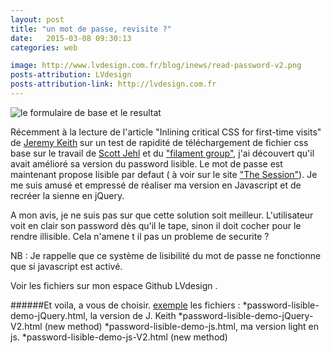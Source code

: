 ```yaml
---
layout: post
title: "un mot de passe, revisite ?"
date:   2015-03-08 09:30:13
categories: web

image: http://www.lvdesign.com.fr/blog/inews/read-password-v2.png
posts-attribution: LVdesign
posts-attribution-link: http://lvdesign.com.fr
---
```



<img src="{{page.image}}"  alt= "le formulaire de base et le resultat"/>

Récemment à la lecture de l'article "Inlining critical CSS for first-time visits" de [Jeremy Keith](https://adactio.com/journal/8504) sur un test de rapidité de téléchargement de fichier css  base sur le travail de [Scott Jehl](http://scottjehl.com) et du ["filament group"](http://www.filamentgroup.com/lab/performance-rwd.html), j'ai découvert qu'il avait amélioré sa version du password lisible. 
Le mot de passe est maintenant propose lisible par defaut ( à voir sur le site ["The Session"](https://thesession.org/login)). 
Je me suis amusé et empressé de réaliser ma version en Javascript et de recréer la sienne en jQuery.

A mon avis, je ne suis pas sur que cette solution soit meilleur. L'utilisateur voit en clair son password dès qu'il le tape, sinon il doit cocher pour le rendre illisible. Cela n'amene t il pas un probleme de securite ?

NB : Je rappelle que ce système de lisibilité du mot de passe ne fonctionne que si javascript est activé.

Voir les fichiers sur mon espace Github LVdesign .

######Et voila, a vous de choisir.
[exemple](https://github.com/lvdesign/mot-de-passe.git)
les fichiers : 
*password-lisible-demo-jQuery.html, la version de J. Keith
*password-lisible-demo-jQuery-V2.html (new method)
*password-lisible-demo-js.html, ma version light en js. 
*password-lisible-demo-js-V2.html (new method)
